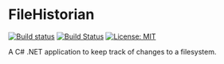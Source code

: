 # FileHistorian

[![Build status](https://ci.appveyor.com/api/projects/status/ywkq1g7ra43p76p9?svg=true)](https://ci.appveyor.com/project/jpdillingham/filehistorian)
[![Build Status](https://travis-ci.org/jpdillingham/FileHistorian.svg?branch=master)](https://travis-ci.org/jpdillingham/FileHistorian)
[![License: MIT](https://img.shields.io/badge/License-MIT-blue.svg)](https://github.com/jpdillingham/filehistorian/blob/master/LICENSE)

A C# .NET application to keep track of changes to a filesystem.

